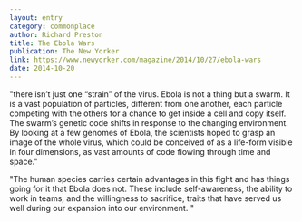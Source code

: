 ```yaml
---
layout: entry
category: commonplace
author: Richard Preston
title: The Ebola Wars
publication: The New Yorker
link: https://www.newyorker.com/magazine/2014/10/27/ebola-wars
date: 2014-10-20
---
```


"there isn’t just one “strain” of the virus. Ebola is not a thing but a swarm. It is a vast population of particles, different from one another, each particle competing with the others for a chance to get inside a cell and copy itself. The swarm’s genetic code shifts in response to the changing environment. By looking at a few genomes of Ebola, the scientists hoped to grasp an image of the whole virus, which could be conceived of as a life-form visible in four dimensions, as vast amounts of code flowing through time and space."

"The human species carries certain advantages in this fight and has things going for it that Ebola does not. These include self-awareness, the ability to work in teams, and the willingness to sacrifice, traits that have served us well during our expansion into our environment. "
